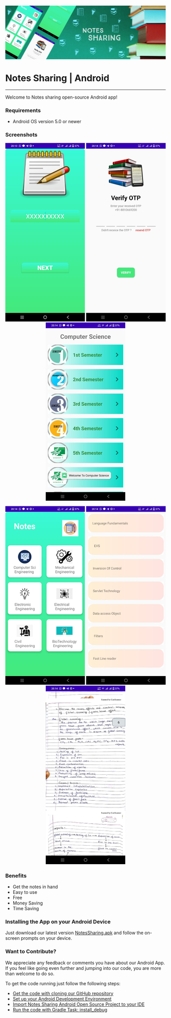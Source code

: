 <p align="center">
  <img src="Image/background_github.jpeg" width="1220" />
</P>


# **Notes Sharing | Android**
---

Welcome to Notes sharing open-source Android app!

### Requirements

- Android OS version 5.0 or newer

### Screenshots

<p align="center">
  <img src="Image/login_page.jpeg" width="250" />
  <img src="Image/verify_otp.jpeg" width="250" />
  <img src="Image/semester.jpeg" width="250" />
  
  
</p>

<p align="center">
  <img src="Image/home_page.jpeg" width="250" />
  <img src="Image/notes_scroll.jpeg" width="250" /> 
  <img src="Image/pdf_view.jpeg" width="250" />
</p>

### Benefits
- Get the notes in hand
- Easy to use
- Free
- Money Saving
- Time Saving

### Installing the App on your Android Device

Just download our latest version [NotesSharing.apk](https://drive.google.com/file/d/1e3b2Ssve6xhX6CEIVoQ5LSzrk4ENJHxS/view?usp=sharing) and follow the on-screen prompts on your device.

### Want to Contribute?

We appreciate any feedback or comments you have about our Android App. If you feel like going even further and jumping into our code, you are more than welcome to do so.

To get the code running just follow the following steps:

- [Get the code with cloning our GitHub repository](https://help.github.com/articles/cloning-a-repository)
- [Set up your Android Development Environment](https://developer.android.com/topic/instant-apps/getting-started/setup.html)
- [Import Notes Sharing Android Open Source Project to your IDE](https://developer.android.com/studio/projects/create-project.html#ImportAProject)
- [Run the code with Gradle Task: install_debug](https://developer.android.com/studio/run/index.html#gradle-console)
